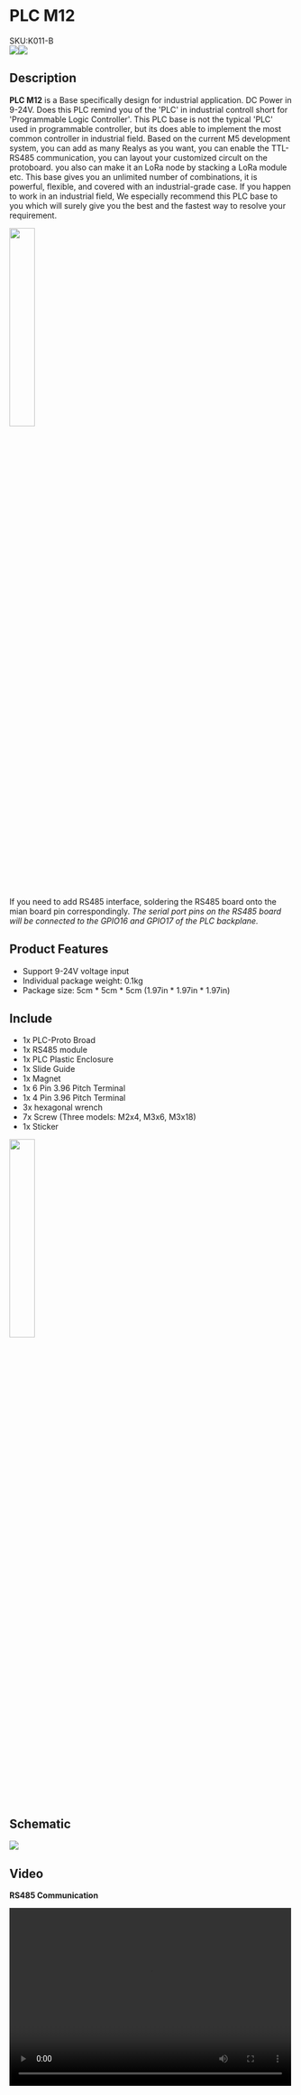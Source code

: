 # PLC M12

<div class="badge badge-pill badge-primary product_sku_tag">SKU:K011-B</div>

<div class="product_pic"><img src="assets\img\product_pics\base\plc_m12\plc_m12_01.webp"><img src="assets\img\product_pics\base\plc_m12\plc_m12_02.webp"></div>

## Description

**PLC M12** is a Base specifically design for industrial application. DC Power in 9-24V.
Does this PLC remind you of the 'PLC' in industrial controll short for 'Programmable Logic Controller'. This PLC base is not the typical 'PLC' used in programmable controller, but its does able to implement the most common controller in industrial field. Based on the current M5 development system, you can add as many Realys as you want, you can enable the TTL-RS485 communication, you can layout your customized circult on the protoboard. you also can make it an LoRa node by stacking a LoRa module etc. This base gives you an unlimited number of combinations, it is powerful, flexible, and covered with an industrial-grade case. If you happen to work in an industrial field, We especially recommend this PLC base to you which will surely give you the best and the fastest way to resolve your requirement.

<img src="assets\img\product_pics\base\plc_m12\plc_m12_03.webp" width="30%" height="30%">

If you need to add RS485 interface, soldering the RS485 board onto the mian board pin correspondingly.
*The serial port pins on the RS485 board will be connected to the GPIO16 and GPIO17 of the PLC backplane.*

## Product Features

-  Support 9-24V voltage input
-  Individual package weight: 0.1kg
-  Package size: 5cm \* 5cm \* 5cm (1.97in \* 1.97in \* 1.97in)

## Include

-  1x PLC-Proto Broad
-  1x RS485 module
-  1x PLC Plastic Enclosure
-  1x Slide Guide
-  1x Magnet
-  1x 6 Pin 3.96 Pitch Terminal
-  1x 4 Pin 3.96 Pitch Terminal
-  3x hexagonal wrench
-  7x Screw (Three models: M2x4, M3x6, M3x18)
-  1x Sticker

<img src="assets\img\product_pics\base\plc_m12\plc_m12_04.webp" width="30%" height="30%">

## Schematic

<img src="assets/img/product_pics/base/plc_sch.webp">

## Video

**RS485 Communication**

<video width="500" height="315" controls>
    <source src="https://m5stack.oss-cn-shenzhen.aliyuncs.com/video/Blog/Twitch201901/RS485%20Application.mp4" type="video/mp4">
</video>

<script>

   var purchase_link = 'https://m5stack.com/collections/m5-base/products/plc-proto-industrial-board-module';

   anchor_search(purchase_link);
   scrollFunc();

</script>